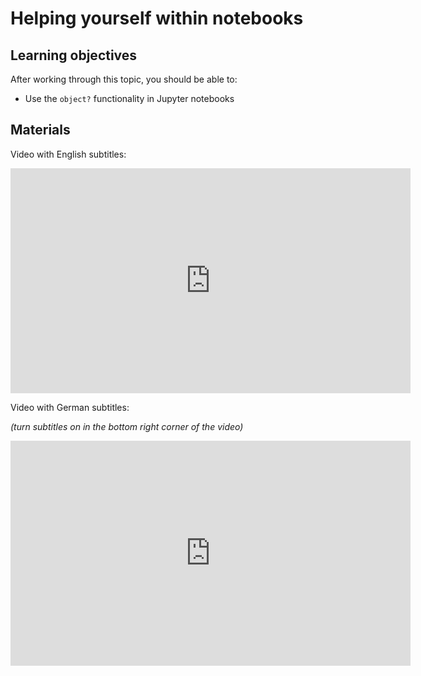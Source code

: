 # Helping yourself within notebooks

## Learning objectives

After working through this topic, you should be able to:

- Use the `object?` functionality in Jupyter notebooks

## Materials

Video with English subtitles:

<iframe
  src="https://electure.uni-bonn.de/paella7/ui/watch.html?id=c02332bd-e7c6-43d1-b289-2e6b60b945f9 "
  width="640"
  height="360"
  frameborder="0"
  allowfullscreen
></iframe>

Video with German subtitles:

*(turn subtitles on in the bottom right corner of the video)*

<iframe
  src="https://electure.uni-bonn.de/paella7/ui/watch.html?id=0df3d23e-7835-48db-a59e-97ca69126a4e"
  width="640"
  height="360"
  frameborder="0"
  allowfullscreen
></iframe>
